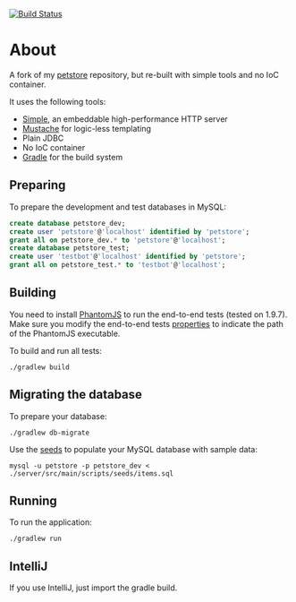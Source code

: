 [![Build Status](https://travis-ci.org/testinfected/simple-petstore.png)](https://travis-ci.org/testinfected/simple-petstore)

# About

A fork of my [petstore](https://github.com/testinfected/petstore) repository, but re-built with simple tools and no IoC container.

It uses the following tools:

- [Simple](http://www.simpleframework.org/), an embeddable high-performance HTTP server
- [Mustache](http://mustache.github.com) for logic-less templating
- Plain JDBC
- No IoC container
- [Gradle](http://www.gradle.org) for the build system 

## Preparing

To prepare the development and test databases in MySQL:

```sql
create database petstore_dev;
create user 'petstore'@'localhost' identified by 'petstore';
grant all on petstore_dev.* to 'petstore'@'localhost';
create database petstore_test;
create user 'testbot'@'localhost' identified by 'petstore';
grant all on petstore_test.* to 'testbot'@'localhost';
```

## Building

You need to install [PhantomJS](http://phantomjs.org) to run the end-to-end tests (tested on 1.9.7). Make sure you modify the 
end-to-end tests [properties](https://github.com/testinfected/simple-petstore/blob/master/server/src/test/resources/test.properties) 
to indicate the path of the PhantomJS executable. 

To build and run all tests:

`./gradlew build`

## Migrating the database

To prepare your database:

`./gradlew db-migrate`

Use the [seeds](https://github.com/testinfected/simple-petstore/blob/master/server/src/main/scripts/seeds/items.sql) to populate your MySQL database with sample data:

`mysql -u petstore -p petstore_dev < ./server/src/main/scripts/seeds/items.sql`

## Running

To run the application:

`./gradlew run`

## IntelliJ

If you use IntelliJ, just import the gradle build.
